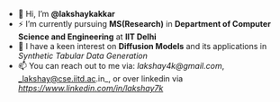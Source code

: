 - 👋 Hi, I’m **@lakshaykakkar**
- ⚡ I’m currently pursuing **MS(Research)** in **Department of Computer Science and Engineering** at **IIT Delhi**
- 👀 I have a keen interest on **Diffusion Models** and its applications in _Synthetic Tabular Data Generation_
- 📫 You can reach out to me via: _lakshay4k@gmail.com_, _lakshay@cse.iitd.ac.in_, or over linkedin via _https://www.linkedin.com/in/lakshay7k_
<!--
- 😄 Pronouns: ...
- ⚡ Fun fact: ...
>!--
<!---
lakshaykakkar/lakshaykakkar is a ✨ special ✨ repository because its `README.md` (this file) appears on your GitHub profile.
You can click the Preview link to take a look at your changes.
--->

